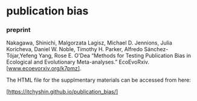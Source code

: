 # publication bias

### preprint
Nakagawa, Shinichi, Malgorzata Lagisz, Michael D. Jennions, Julia Koricheva, Daniel W. Noble, Timothy H. Parker, Alfredo Sánchez-Tójar,Yefeng Yang, Rose E. O'Dea “Methods for Testing Publication Bias in Ecological and Evolutionary Meta-analyses.” EcoEvoRxiv. [www.ecoevorxiv.org/k7pmz].

The HTML file for the supplmentary materials can be accessed from here:

[https://itchyshin.github.io/publication_bias/]
